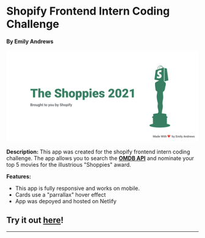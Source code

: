 
# Shopify Frontend Intern Coding Challenge
#### By Emily Andrews

![sign-up](/ShoppiesBanner.png)

**Description:**
This app was created for the shopify frontend intern coding challenge. The app allows you to search the [**OMDB API**](http://www.omdbapi.com/) and nominate your top 5 movies for the illustrious "Shoppies" award.

**Features:**
- This app is fully responsive and works on mobile. 
- Cards use a "parrallax" hover effect 
- App was depoyed and hosted on Netlify 

## Try it out [**here**](https://emily-shoppies.netlify.app/)!
___
